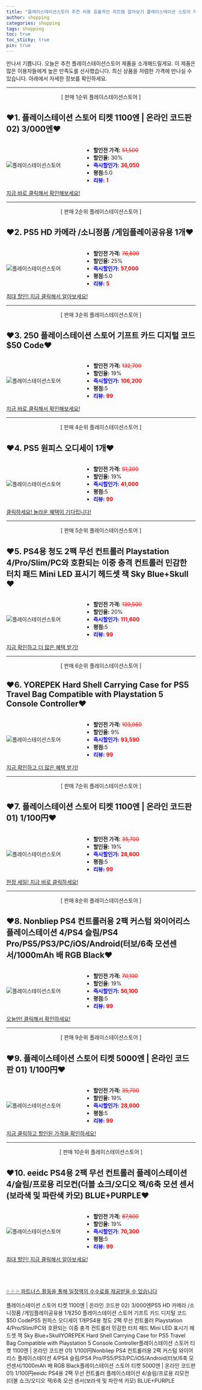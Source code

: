 ```yaml
---
title: "플레이스테이션스토어 추천 비용 효율적인 히트템 알아보기 플레이스테이션 스토어 티켓 1100엔 |"
author: shopping
categories: shopping
tags: shopping
toc: true
toc_sticky: true
pin: true
---
```

만나서 기쁩니다. 오늘은 추천 플레이스테이션스토어 제품을 소개해드릴게요. 이 제품은 많은 이용자들에게 높은 만족도를 선사했습니다. 최신 상품을 저렴한 가격에 만나실 수 있습니다. 아래에서 자세한 정보를 확인하세요.

---
<p class="toplist" style="margin: 0 auto; display: block; width: fit-content;">[ 판매 1순위 플레이스테이션스토어 ]</p>

<h2><strong>❤️1. 플레이스테이션 스토어 티켓 1100엔 | 온라인 코드판 02) 3/000엔❤️</strong></h2>

<div style="display: flex; align-items: center;">
    <div style="flex: 0.4;">
        <img src="https://thumbnail10.coupangcdn.com/thumbnails/remote/230x230ex/image/vendor_inventory/c829/132850d132e5913b474dc595ac1a3a96b4018e8b1193a010b2dde81e24f3.jpg" alt="플레이스테이션스토어" style="max-width: 100%;">
    </div>
    <div style="flex: 0.6; margin-left: 10px;">
        <ul>
            <li><strong>할인전 가격:</strong> <del style="color: red;">51,500</del></li>
            <li><strong>할인율:</strong> 30%</li>
            <li><span style='color:blue'><strong>즉시할인가:</strong></span> <span style='color:red'><strong>36,050</strong></span></li>
            <li><strong>평점:</strong>5.0</li>
            <li><span style='color:blue'><strong>리뷰:</strong></span> <span style='color:red'><strong>1</strong></span></li>
        </ul>
    </div>
</div>
<div class="center">
    <a href="https://selin100587001.github.io?lptag=AF9450613&subid=githubio&pageKey=7478448538&traceid=V0-153&itemId=19529007649&vendorItemId=90498146139" class="myButton">
        지금 바로 클릭해서 확인해보세요!
    </a>
</div>


---
<p class="toplist" style="margin: 0 auto; display: block; width: fit-content;">[ 판매 2순위 플레이스테이션스토어 ]</p>

<h2><strong>❤️2. PS5 HD 카메라 /소니정품 /게임플레이공유용 1개❤️</strong></h2>

<div style="display: flex; align-items: center;">
    <div style="flex: 0.4;">
        <img src="https://thumbnail10.coupangcdn.com/thumbnails/remote/230x230ex/image/vendor_inventory/6b7b/cb041cc93f5967c0572115f967c217315e1019e3d3649392b130bfe28e9d.jpg" alt="플레이스테이션스토어" style="max-width: 100%;">
    </div>
    <div style="flex: 0.6; margin-left: 10px;">
        <ul>
            <li><strong>할인전 가격:</strong> <del style="color: red;">76,800</del></li>
            <li><strong>할인율:</strong> 25%</li>
            <li><span style='color:blue'><strong>즉시할인가:</strong></span> <span style='color:red'><strong>57,000</strong></span></li>
            <li><strong>평점:</strong>5.0</li>
            <li><span style='color:blue'><strong>리뷰:</strong></span> <span style='color:red'><strong>5</strong></span></li>
        </ul>
    </div>
</div>
<div class="center">
    <a href="https://selin100587001.github.io?lptag=AF9450613&subid=githubio&pageKey=7146514311&traceid=V0-153&itemId=17957572962&vendorItemId=73194518252" class="myButton">
        최대 할인! 지금 클릭해서 알아보세요!
    </a>
</div>


---
<p class="toplist" style="margin: 0 auto; display: block; width: fit-content;">[ 판매 3순위 플레이스테이션스토어 ]</p>

<h2><strong>❤️3. 250 플레이스테이션 스토어 기프트 카드 디지털 코드 $50 Code❤️</strong></h2>

<div style="display: flex; align-items: center;">
    <div style="flex: 0.4;">
        <img src="https://thumbnail6.coupangcdn.com/thumbnails/remote/230x230ex/image/vendor_inventory/27df/9af457de7bf169ed3e7729ed302da8027e27b1eaedb2c0cf2d096aaf761e.jpg" alt="플레이스테이션스토어" style="max-width: 100%;">
    </div>
    <div style="flex: 0.6; margin-left: 10px;">
        <ul>
            <li><strong>할인전 가격:</strong> <del style="color: red;">132,700</del></li>
            <li><strong>할인율:</strong> 19%</li>
            <li><span style='color:blue'><strong>즉시할인가:</strong></span> <span style='color:red'><strong>106,200</strong></span></li>
            <li><strong>평점:</strong>5</li>
            <li><span style='color:blue'><strong>리뷰:</strong></span> <span style='color:red'><strong>99</strong></span></li>
        </ul>
    </div>
</div>
<div class="center">
    <a href="https://selin100587001.github.io?lptag=AF9450613&subid=githubio&pageKey=8149796340&traceid=V0-153&itemId=23185945427&vendorItemId=90218616825" class="myButton">
        지금 바로 클릭해서 확인해보세요!
    </a>
</div>


---
<p class="toplist" style="margin: 0 auto; display: block; width: fit-content;">[ 판매 4순위 플레이스테이션스토어 ]</p>

<h2><strong>❤️4. PS5 원피스 오디세이 1개❤️</strong></h2>

<div style="display: flex; align-items: center;">
    <div style="flex: 0.4;">
        <img src="https://thumbnail7.coupangcdn.com/thumbnails/remote/230x230ex/image/vendor_inventory/c57a/584fb5adaeebf1ac5b93646c83c0c34d456708dd741db585ad077d3c4643.jpg" alt="플레이스테이션스토어" style="max-width: 100%;">
    </div>
    <div style="flex: 0.6; margin-left: 10px;">
        <ul>
            <li><strong>할인전 가격:</strong> <del style="color: red;">51,200</del></li>
            <li><strong>할인율:</strong> 19%</li>
            <li><span style='color:blue'><strong>즉시할인가:</strong></span> <span style='color:red'><strong>41,000</strong></span></li>
            <li><strong>평점:</strong>5</li>
            <li><span style='color:blue'><strong>리뷰:</strong></span> <span style='color:red'><strong>99</strong></span></li>
        </ul>
    </div>
</div>
<div class="center">
    <a href="https://selin100587001.github.io?lptag=AF9450613&subid=githubio&pageKey=7208213425&traceid=V0-153&itemId=18235118214&vendorItemId=90641416405" class="myButton">
        클릭하세요! 놀라운 혜택이 기다립니다!
    </a>
</div>


---
<p class="toplist" style="margin: 0 auto; display: block; width: fit-content;">[ 판매 5순위 플레이스테이션스토어 ]</p>

<h2><strong>❤️5. PS4용 청도 2팩 무선 컨트롤러 Playstation 4/Pro/Slim/PC와 호환되는 이중 충격 컨트롤러 민감한 터치 패드 Mini LED 표시기 헤드셋 잭 Sky Blue+Skull❤️</strong></h2>

<div style="display: flex; align-items: center;">
    <div style="flex: 0.4;">
        <img src="https://thumbnail10.coupangcdn.com/thumbnails/remote/230x230ex/image/vendor_inventory/450b/5c9626a6cc9667660379d789f1bf4739c218372e8e13a073cc862b1c236a.jpg" alt="플레이스테이션스토어" style="max-width: 100%;">
    </div>
    <div style="flex: 0.6; margin-left: 10px;">
        <ul>
            <li><strong>할인전 가격:</strong> <del style="color: red;">139,500</del></li>
            <li><strong>할인율:</strong> 20%</li>
            <li><span style='color:blue'><strong>즉시할인가:</strong></span> <span style='color:red'><strong>111,600</strong></span></li>
            <li><strong>평점:</strong>5</li>
            <li><span style='color:blue'><strong>리뷰:</strong></span> <span style='color:red'><strong>99</strong></span></li>
        </ul>
    </div>
</div>
<div class="center">
    <a href="https://selin100587001.github.io?lptag=AF9450613&subid=githubio&pageKey=7742141883&traceid=V0-153&itemId=20832442203&vendorItemId=90769656522" class="myButton">
        지금 확인하고 더 많은 혜택 받기!
    </a>
</div>


---
<p class="toplist" style="margin: 0 auto; display: block; width: fit-content;">[ 판매 6순위 플레이스테이션스토어 ]</p>

<h2><strong>❤️6. YOREPEK Hard Shell Carrying Case for PS5 Travel Bag Compatible with Playstation 5 Console Controller❤️</strong></h2>

<div style="display: flex; align-items: center;">
    <div style="flex: 0.4;">
        <img src="https://thumbnail8.coupangcdn.com/thumbnails/remote/230x230ex/image/vendor_inventory/2a52/20906f0e64046d0d86aad6815384a083289fef9d684984dd15707d777400.jpg" alt="플레이스테이션스토어" style="max-width: 100%;">
    </div>
    <div style="flex: 0.6; margin-left: 10px;">
        <ul>
            <li><strong>할인전 가격:</strong> <del style="color: red;">103,060</del></li>
            <li><strong>할인율:</strong> 9%</li>
            <li><span style='color:blue'><strong>즉시할인가:</strong></span> <span style='color:red'><strong>93,590</strong></span></li>
            <li><strong>평점:</strong>5</li>
            <li><span style='color:blue'><strong>리뷰:</strong></span> <span style='color:red'><strong>99</strong></span></li>
        </ul>
    </div>
</div>
<div class="center">
    <a href="https://selin100587001.github.io?lptag=AF9450613&subid=githubio&pageKey=8189471888&traceid=V0-153&itemId=23431029573&vendorItemId=90767680933" class="myButton">
        지금 확인하고 더 많은 혜택 받기!
    </a>
</div>


---
<p class="toplist" style="margin: 0 auto; display: block; width: fit-content;">[ 판매 7순위 플레이스테이션스토어 ]</p>

<h2><strong>❤️7. 플레이스테이션 스토어 티켓 1100엔 | 온라인 코드판 01) 1/100円❤️</strong></h2>

<div style="display: flex; align-items: center;">
    <div style="flex: 0.4;">
        <img src="https://thumbnail10.coupangcdn.com/thumbnails/remote/230x230ex/image/vendor_inventory/f4eb/3d30ac3f2d02ed3271990fec4bcdeaf9efdd376b98fb43e28910ea4d3645.jpg" alt="플레이스테이션스토어" style="max-width: 100%;">
    </div>
    <div style="flex: 0.6; margin-left: 10px;">
        <ul>
            <li><strong>할인전 가격:</strong> <del style="color: red;">35,700</del></li>
            <li><strong>할인율:</strong> 19%</li>
            <li><span style='color:blue'><strong>즉시할인가:</strong></span> <span style='color:red'><strong>28,600</strong></span></li>
            <li><strong>평점:</strong>5</li>
            <li><span style='color:blue'><strong>리뷰:</strong></span> <span style='color:red'><strong>99</strong></span></li>
        </ul>
    </div>
</div>
<div class="center">
    <a href="https://selin100587001.github.io?lptag=AF9450613&subid=githubio&pageKey=8023359149&traceid=V0-153&itemId=22421473722&vendorItemId=89466217510" class="myButton">
        한정 세일! 지금 바로 클릭하세요!
    </a>
</div>


---
<p class="toplist" style="margin: 0 auto; display: block; width: fit-content;">[ 판매 8순위 플레이스테이션스토어 ]</p>

<h2><strong>❤️8. Nonbliep PS4 컨트롤러용 2팩 커스텀 와이어리스 플레이스테이션 4/PS4 슬림/PS4 Pro/PS5/PS3/PC/iOS/Android(터보/6축 모션센서/1000mAh 배 RGB Black❤️</strong></h2>

<div style="display: flex; align-items: center;">
    <div style="flex: 0.4;">
        <img src="https://thumbnail6.coupangcdn.com/thumbnails/remote/230x230ex/image/vendor_inventory/fad2/2deefe0c1a92c5fa165f46bdf33d4df2ffd072ae2db7a26b853180c421c4.jpg" alt="플레이스테이션스토어" style="max-width: 100%;">
    </div>
    <div style="flex: 0.6; margin-left: 10px;">
        <ul>
            <li><strong>할인전 가격:</strong> <del style="color: red;">70,100</del></li>
            <li><strong>할인율:</strong> 19%</li>
            <li><span style='color:blue'><strong>즉시할인가:</strong></span> <span style='color:red'><strong>56,100</strong></span></li>
            <li><strong>평점:</strong>5</li>
            <li><span style='color:blue'><strong>리뷰:</strong></span> <span style='color:red'><strong>99</strong></span></li>
        </ul>
    </div>
</div>
<div class="center">
    <a href="https://selin100587001.github.io?lptag=AF9450613&subid=githubio&pageKey=7875667852&traceid=V0-153&itemId=21525179058&vendorItemId=89198997484" class="myButton">
        오늘만! 클릭해서 확인하세요!
    </a>
</div>


---
<p class="toplist" style="margin: 0 auto; display: block; width: fit-content;">[ 판매 9순위 플레이스테이션스토어 ]</p>

<h2><strong>❤️9. 플레이스테이션 스토어 티켓 5000엔 | 온라인 코드판 01) 1/100円❤️</strong></h2>

<div style="display: flex; align-items: center;">
    <div style="flex: 0.4;">
        <img src="https://thumbnail9.coupangcdn.com/thumbnails/remote/230x230ex/image/vendor_inventory/aba6/d09261e739d0a1b7b0dd061c4cae507d033007b42a17fd787160404b0353.jpg" alt="플레이스테이션스토어" style="max-width: 100%;">
    </div>
    <div style="flex: 0.6; margin-left: 10px;">
        <ul>
            <li><strong>할인전 가격:</strong> <del style="color: red;">35,700</del></li>
            <li><strong>할인율:</strong> 19%</li>
            <li><span style='color:blue'><strong>즉시할인가:</strong></span> <span style='color:red'><strong>28,600</strong></span></li>
            <li><strong>평점:</strong>5</li>
            <li><span style='color:blue'><strong>리뷰:</strong></span> <span style='color:red'><strong>99</strong></span></li>
        </ul>
    </div>
</div>
<div class="center">
    <a href="https://selin100587001.github.io?lptag=AF9450613&subid=githubio&pageKey=8023129866&traceid=V0-153&itemId=22420639262&vendorItemId=89466207827" class="myButton">
        지금 클릭하고 할인된 가격을 확인하세요!
    </a>
</div>


---
<p class="toplist" style="margin: 0 auto; display: block; width: fit-content;">[ 판매 10순위 플레이스테이션스토어 ]</p>

<h2><strong>❤️10. eeidc PS4용 2팩 무선 컨트롤러 플레이스테이션 4/슬림/프로용 리모컨(더블 쇼크/오디오 잭/6축 모션 센서(보라색 및 파란색 카모) BLUE+PURPLE❤️</strong></h2>

<div style="display: flex; align-items: center;">
    <div style="flex: 0.4;">
        <img src="https://thumbnail6.coupangcdn.com/thumbnails/remote/230x230ex/image/vendor_inventory/9bdd/6f265f1b2015563f4c80890b5d7a6c74edcec9f1896031fbfc7ccdafc7a9.jpg" alt="플레이스테이션스토어" style="max-width: 100%;">
    </div>
    <div style="flex: 0.6; margin-left: 10px;">
        <ul>
            <li><strong>할인전 가격:</strong> <del style="color: red;">87,800</del></li>
            <li><strong>할인율:</strong> 19%</li>
            <li><span style='color:blue'><strong>즉시할인가:</strong></span> <span style='color:red'><strong>70,300</strong></span></li>
            <li><strong>평점:</strong>5</li>
            <li><span style='color:blue'><strong>리뷰:</strong></span> <span style='color:red'><strong>99</strong></span></li>
        </ul>
    </div>
</div>
<div class="center">
    <a href="https://selin100587001.github.io?lptag=AF9450613&subid=githubio&pageKey=7709234635&traceid=V0-153&itemId=20660751624&vendorItemId=90107750715" class="myButton">
        최대 할인! 지금 클릭해서 알아보세요!
    </a>
</div>

<br><br><br>[💦 💦 💦 파트너스 활동을 통해 일정액의 수수료를 제공받을 수 있습니다](https://link.coupang.com/a/bcpT2c)<br><br>플레이스테이션 스토어 티켓 1100엔 | 온라인 코드판 02) 3/000엔PS5 HD 카메라 /소니정품 /게임플레이공유용 1개250 플레이스테이션 스토어 기프트 카드 디지털 코드 $50 CodePS5 원피스 오디세이 1개PS4용 청도 2팩 무선 컨트롤러 Playstation 4/Pro/Slim/PC와 호환되는 이중 충격 컨트롤러 민감한 터치 패드 Mini LED 표시기 헤드셋 잭 Sky Blue+SkullYOREPEK Hard Shell Carrying Case for PS5 Travel Bag Compatible with Playstation 5 Console Controller플레이스테이션 스토어 티켓 1100엔 | 온라인 코드판 01) 1/100円Nonbliep PS4 컨트롤러용 2팩 커스텀 와이어리스 플레이스테이션 4/PS4 슬림/PS4 Pro/PS5/PS3/PC/iOS/Android(터보/6축 모션센서/1000mAh 배 RGB Black플레이스테이션 스토어 티켓 5000엔 | 온라인 코드판 01) 1/100円eeidc PS4용 2팩 무선 컨트롤러 플레이스테이션 4/슬림/프로용 리모컨(더블 쇼크/오디오 잭/6축 모션 센서(보라색 및 파란색 카모) BLUE+PURPLE